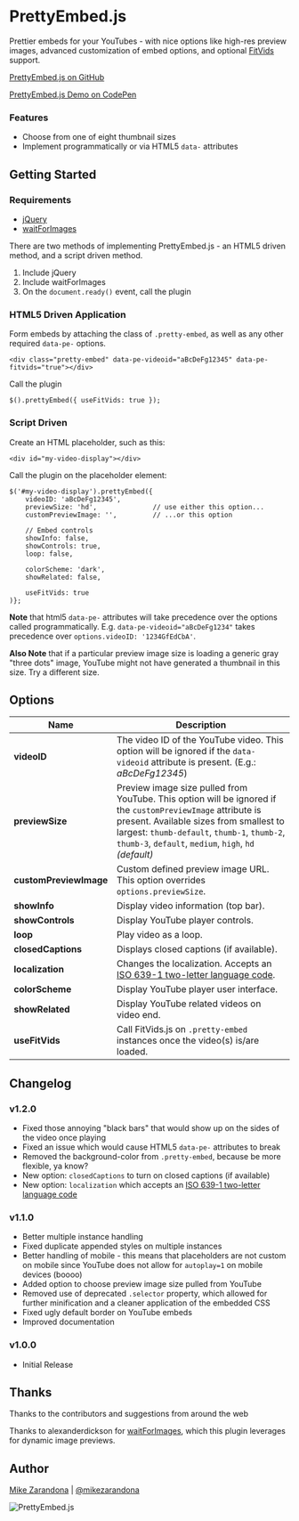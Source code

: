 # PrettyEmbed.js
Prettier embeds for your YouTubes - with nice options like high-res preview images, advanced customization of embed options, and optional [FitVids](http://fitvidsjs.com "FitVids") support.

[PrettyEmbed.js on GitHub](https://github.com/mike-zarandona/prettyembed.js)

[PrettyEmbed.js Demo on CodePen](http://codepen.io/mike-zarandona/full/FELxi/)



### Features
- Choose from one of eight thumbnail sizes
- Implement programmatically or via HTML5 `data-` attributes



## Getting Started

### Requirements
* [jQuery](http://jquery.com/)
* [waitForImages](https://github.com/alexanderdickson/waitForImages)


There are two methods of implementing PrettyEmbed.js - an HTML5 driven method, and a script driven method.

1. Include jQuery
2. Include waitForImages
2. On the `document.ready()` event, call the plugin

### HTML5 Driven Application
Form embeds by attaching the class of `.pretty-embed`, as well as any other required `data-pe-` options.

	<div class="pretty-embed" data-pe-videoid="aBcDeFg12345" data-pe-fitvids="true"></div>

Call the plugin

	$().prettyEmbed({ useFitVids: true });

### Script Driven
Create an HTML placeholder, such as this:

	<div id="my-video-display"></div>

Call the plugin on the placeholder element:

	$('#my-video-display').prettyEmbed({
		videoID: 'aBcDeFg12345',
		previewSize: 'hd',				// use either this option...
		customPreviewImage: '',			// ...or this option

		// Embed controls
		showInfo: false,
		showControls: true,
		loop: false,

		colorScheme: 'dark',
		showRelated: false,

		useFitVids: true
	)};

**Note** that html5 `data-pe-` attributes will take precedence over the options called programmatically.  E.g. `data-pe-videoid="aBcDeFg1234"` takes precedence over `options.videoID: '1234GfEdCbA'`.

**Also Note** that if a particular preview image size is loading a generic gray "three dots" image, YouTube might not have generated a thumbnail in this size.  Try a different size.



## Options
Name					| Description
----					| -----------
**videoID**				| The video ID of the YouTube video.  This option will be ignored if the `data-videoid` attribute is present.  (E.g.: *aBcDeFg12345*)
**previewSize**			| Preview image size pulled from YouTube.  This option will be ignored if the `customPreviewImage` attribute is present.  Available sizes from smallest to largest: `thumb-default`, `thumb-1`, `thumb-2`, `thumb-3`, `default`, `medium`, `high`, `hd` *(default)*
**customPreviewImage**	|  Custom defined preview image URL. This option overrides `options.previewSize`.
**showInfo**			| Display video information (top bar).
**showControls**		| Display YouTube player controls.
**loop**				| Play video as a loop.
**closedCaptions**		| Displays closed captions (if available).
**localization**		| Changes the localization.  Accepts an [ISO 639-1 two-letter language code](http://www.loc.gov/standards/iso639-2/php/code_list.php).
**colorScheme**			| Display YouTube player user interface.
**showRelated**			| Display YouTube related videos on video end.
**useFitVids**			| Call FitVids.js on `.pretty-embed` instances once the video(s) is/are loaded.



## Changelog

### v1.2.0
- Fixed those annoying "black bars" that would show up on the sides of the video once playing
- Fixed an issue which would cause HTML5 `data-pe-` attributes to break
- Removed the background-color from `.pretty-embed`, because be more flexible, ya know?
- New option: `closedCaptions` to turn on closed captions (if available)
- New option: `localization` which accepts an [ISO 639-1 two-letter language code](http://www.loc.gov/standards/iso639-2/php/code_list.php)

### v1.1.0
- Better multiple instance handling
- Fixed duplicate appended styles on multiple instances
- Better handling of mobile - this means that placeholders are not custom on mobile since YouTube does not allow for `autoplay=1` on mobile devices (boooo)
- Added option to choose preview image size pulled from YouTube
- Removed use of deprecated `.selector` property, which allowed for further minification and a cleaner application of the embedded CSS
- Fixed ugly default border on YouTube embeds
- Improved documentation

### v1.0.0
- Initial Release



## Thanks
Thanks to the contributors and suggestions from around the web

Thanks to alexanderdickson for [waitForImages](https://github.com/alexanderdickson/waitForImages), which this plugin leverages for dynamic image previews.



## Author
[Mike Zarandona](http://mikezarandona.com "mikezarandona.com") | [@mikezarandona](http://twitter.com/mikezarandona "@mikezarandona")


![PrettyEmbed.js](http://mikezarandona.com/wp-content/uploads/2014/06/prettyembed-300x300.jpg)
